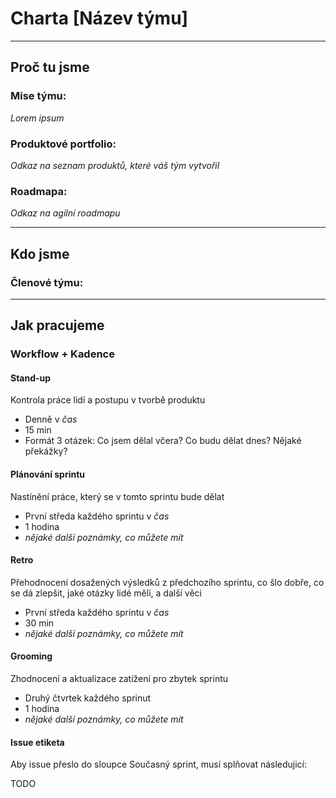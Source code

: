 # Charta [Název týmu]

---

## Proč tu jsme

### Mise týmu:
_Lorem ipsum_

### Produktové portfolio:
_Odkaz na seznam produktů, které váš tým vytvořil_

### Roadmapa:
_Odkaz na agilní roadmapu_

---

## Kdo jsme

### Členové týmu:

---

## Jak pracujeme

### Workflow + Kadence

#### Stand-up
Kontrola práce lidí a postupu v tvorbě produktu

- Denně v _čas_
- 15 min
- Formát 3 otázek: Co jsem dělal včera? Co budu dělat dnes? Nějaké překážky?

#### Plánování sprintu
Nastínění práce, který se v tomto sprintu bude dělat

- První středa každého sprintu v _čas_
- 1 hodina
- _nějaké další poznámky, co můžete mít_

#### Retro
Přehodnocení dosažených výsledků z předchozího sprintu, co šlo dobře, co se dá zlepšit, jaké otázky lidé měli, a další věci

- První středa každého sprintu v _čas_
- 30 min
- _nějaké další poznámky, co můžete mít_

#### Grooming
Zhodnocení a aktualizace zatížení pro zbytek sprintu

- Druhý čtvrtek každého sprinut
- 1 hodina
- _nějaké další poznámky, co můžete mít_

#### Issue etiketa
Aby issue přeslo do sloupce Současný sprint, musí splňovat následujicí:

TODO
